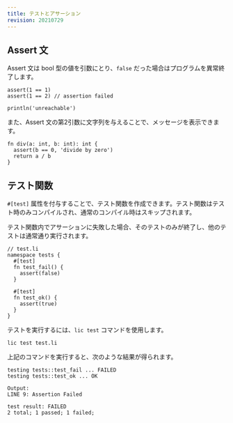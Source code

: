 ```yaml
---
title: テストとアサーション
revision: 20210729
---
```


## Assert 文

Assert 文は bool 型の値を引数にとり、`false` だった場合はプログラムを異常終了します。

```
assert(1 == 1)
assert(1 == 2) // assertion failed

println('unreachable')
```

また、Assert 文の第2引数に文字列を与えることで、メッセージを表示できます。

```
fn div(a: int, b: int): int {
  assert(b == 0, 'divide by zero')
  return a / b
}
```

## テスト関数

`#[test]` 属性を付与することで、テスト関数を作成できます。テスト関数はテスト時のみコンパイルされ、通常のコンパイル時はスキップされます。

テスト関数内でアサーションに失敗した場合、そのテストのみが終了し、他のテストは通常通り実行されます。

```
// test.li
namespace tests {
  #[test]
  fn test_fail() {
    assert(false)
  }

  #[test]
  fn test_ok() {
    assert(true)
  }
}
```

テストを実行するには、`lic test` コマンドを使用します。

```
lic test test.li
```

上記のコマンドを実行すると、次のような結果が得られます。

```
testing tests::test_fail ... FAILED
testing tests::test_ok ... OK

Output:
LINE 9: Assertion Failed

test result: FAILED
2 total; 1 passed; 1 failed;
```
